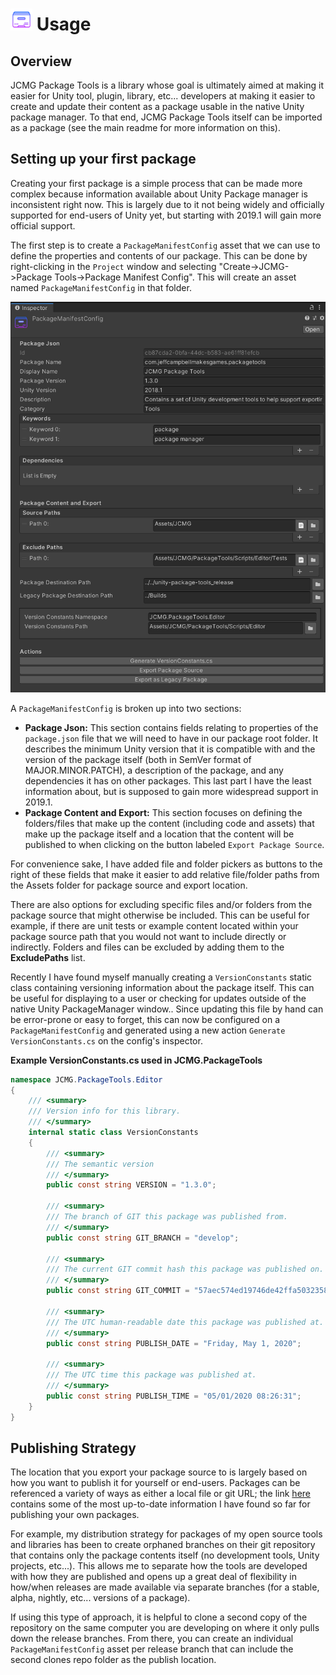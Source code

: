 # <img src="./Documentation/PackageManifestConfigIcon.png" alt="" width="35" height="35"/> Usage

## Overview
JCMG Package Tools is a library whose goal is ultimately aimed at making it easier for Unity tool, plugin, library, etc... developers at making it easier to create and update their content as a package usable in the native Unity package manager. To that end, JCMG Package Tools itself can be imported as a package (see the main readme for more information on this).

## Setting up your first package
Creating your first package is a simple process that can be made more complex because information available about Unity Package manager is inconsistent right now. This is largely due to it not being widely and officially supported for end-users of Unity yet, but starting with 2019.1 will gain more official support.

The first step is to create a `PackageManifestConfig` asset that we can use to define the properties and contents of our package. This can be done by right-clicking in the `Project` window and selecting "Create->JCMG->Package Tools->Package Manifest Config". This will create an asset named `PackageManifestConfig` in that folder.

![Package Manifest Config Inspector](./Documentation/Inspector.png)

A `PackageManifestConfig` is broken up into two sections:
* **Package Json:** This section contains fields relating to properties of the `package.json` file that we will need to have in our package root folder. It describes the minimum Unity version that it is compatible with and the version of the package itself (both in SemVer format of MAJOR.MINOR.PATCH), a description of the package, and any dependencies it has on other packages. This last part I have the least information about, but is supposed to gain more widespread support in 2019.1.
* **Package Content and Export:** This section focuses on defining the folders/files that make up the content (including code and assets) that make up the package itself and a location that the content will be published to when clicking on the button labeled `Export Package Source`. 

For convenience sake, I have added file and folder pickers as buttons to the right of these fields that make it easier to add relative file/folder paths from the Assets folder for package source and export location.

There are also options for excluding specific files and/or folders from the package source that might otherwise be included. This can be useful for example, if there are unit tests or example content located within your package source path that you would not want to include directly or indirectly. Folders and files can be excluded by adding them to the **ExcludePaths** list.

Recently I have found myself manually creating a `VersionConstants` static class containing versioning information about the package itself. This can be useful for displaying to a user or checking for updates outside of the native Unity PackageManager window.. Since updating this file by hand can be error-prone or easy to forget, this can now be configured on a `PackageManifestConfig` and generated using a new action `Generate VersionConstants.cs` on the config's inspector.

**Example VersionConstants.cs used in JCMG.PackageTools**
```csharp
namespace JCMG.PackageTools.Editor
{
	/// <summary>
	/// Version info for this library.
	/// </summary>
	internal static class VersionConstants
	{
		/// <summary>
		/// The semantic version
		/// </summary>
		public const string VERSION = "1.3.0";

		/// <summary>
		/// The branch of GIT this package was published from.
		/// </summary>
		public const string GIT_BRANCH = "develop";

		/// <summary>
		/// The current GIT commit hash this package was published on.
		/// </summary>
		public const string GIT_COMMIT = "57aec574ed19746de42ffa5032358562fb041ebf";

		/// <summary>
		/// The UTC human-readable date this package was published at.
		/// </summary>
		public const string PUBLISH_DATE = "Friday, May 1, 2020";

		/// <summary>
		/// The UTC time this package was published at.
		/// </summary>
		public const string PUBLISH_TIME = "05/01/2020 08:26:31";
	}
}

```

## Publishing Strategy

The location that you export your package source to is largely based on how you want to publish it for yourself or end-users. Packages can be referenced a variety of ways as either a local file or git URL; the link [here](https://forum.unity.com/threads/git-support-on-package-manager.573673/) contains some of the most up-to-date information I have found so far for publishing your own packages.

For example, my distribution strategy for packages of my open source tools and libraries has been to create orphaned branches on their git repository that contains only the package contents itself (no development tools, Unity projects, etc...). This allows me to separate how the tools are developed with how they are published and opens up a great deal of flexibility in how/when releases are made available via separate branches (for a stable, alpha, nightly, etc... versions of a package).

If using this type of approach, it is helpful to clone a second copy of the repository on the same computer you are developing on where it only pulls down the release branches. From there, you can create an individual `PackageManifestConfig` asset per release branch that can include the second clones repo folder as the publish location.



